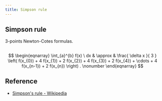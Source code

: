 ```yaml
---
title: Simpson rule
---
```


## Simpson rule
3-points Newton-Cotes formulas.

##

$$
\begin{eqnarray}
    \int_{a}^{b}
        f(x)
    \ dx
    & \approx &
        \frac{
            \delta x
        }{
            3
        }
        \left(
            f(x_{0})
            +
            4
            f(x_{1})
            +
            2
            f(x_{2})
            +
            4
            f(x_{3})
            +
            2
            f(x_{4})
            +
            \cdots
            +
            4
            f(x_{n-1})
            +
            2
            f(x_{n})
        \right)
    .
    \nonumber
\end{eqnarray}
$$

## Reference
* [Simpson's rule \- Wikipedia](https://en.wikipedia.org/wiki/Simpson%27s_rule)
